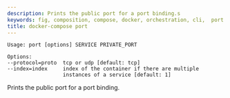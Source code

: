 ```yaml
---
description: Prints the public port for a port binding.s
keywords: fig, composition, compose, docker, orchestration, cli,  port
title: docker-compose port
---
```


```
Usage: port [options] SERVICE PRIVATE_PORT

Options:
--protocol=proto  tcp or udp [default: tcp]
--index=index     index of the container if there are multiple
                  instances of a service [default: 1]
```

Prints the public port for a port binding.